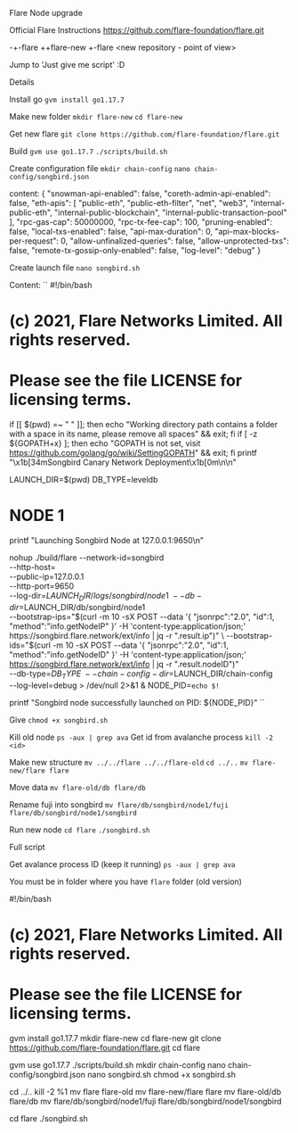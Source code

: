 Flare Node upgrade

Official Flare Instructions
https://github.com/flare-foundation/flare.git


-+-flare <old folder>
 ++flare-new <new folder>
  +-flare <new repository - point of view>  



Jump to 'Just give me script' :D


Details


Install go
`gvm install go1.17.7`

Make new folder
`mkdir flare-new`
`cd flare-new`

Get new flare
`git clone https://github.com/flare-foundation/flare.git`


Build
`gvm use go1.17.7`
`./scripts/build.sh`

Create configuration file
`mkdir chain-config`
`nano chain-config/songbird.json`

content:
{
 "snowman-api-enabled": false,
 "coreth-admin-api-enabled": false,
 "eth-apis": [
  "public-eth",
  "public-eth-filter",
  "net",
  "web3",
  "internal-public-eth",
  "internal-public-blockchain",
  "internal-public-transaction-pool"
 ],
 "rpc-gas-cap": 50000000,
 "rpc-tx-fee-cap": 100,
 "pruning-enabled": false,
 "local-txs-enabled": false,
 "api-max-duration": 0,
 "api-max-blocks-per-request": 0,
 "allow-unfinalized-queries": false,
 "allow-unprotected-txs": false,
 "remote-tx-gossip-only-enabled": false,
 "log-level": "debug"
}



Create launch file
`nano songbird.sh`

Content:
``
#!/bin/bash

# (c) 2021, Flare Networks Limited. All rights reserved.
# Please see the file LICENSE for licensing terms.

if [[ $(pwd) =~ " " ]]; then echo "Working directory path contains a folder with a space in its name, please remove all spaces" && exit; fi
if [ -z ${GOPATH+x} ]; then echo "GOPATH is not set, visit https://github.com/golang/go/wiki/SettingGOPATH" && exit; fi
printf "\x1b[34mSongbird Canary Network Deployment\x1b[0m\n\n"

LAUNCH_DIR=$(pwd)
DB_TYPE=leveldb

# NODE 1
printf "Launching Songbird Node at 127.0.0.1:9650\n"

nohup ./build/flare --network-id=songbird \
 --http-host= \
 --public-ip=127.0.0.1 \
 --http-port=9650 \
 --log-dir=$LAUNCH_DIR/logs/songbird/node1 \
 --db-dir=$LAUNCH_DIR/db/songbird/node1 \
 --bootstrap-ips="$(curl -m 10 -sX POST --data '{ "jsonrpc":"2.0", "id":1, "method":"info.getNodeIP" }' -H 'content-type:application/json;' https://songbird.flare.network/ext/info | jq -r ".result.ip")" \
 --bootstrap-ids="$(curl -m 10 -sX POST --data '{ "jsonrpc":"2.0", "id":1, "method":"info.getNodeID" }' -H 'content-type:application/json;' https://songbird.flare.network/ext/info | jq -r ".result.nodeID")" \
 --db-type=$DB_TYPE \
 --chain-config-dir=$LAUNCH_DIR/chain-config \
 --log-level=debug > /dev/null 2>&1 &
NODE_PID=`echo $!`

printf "Songbird node successfully launched on PID: ${NODE_PID}"
``


Give 
`chmod +x songbird.sh`

Kill old node
`ps -aux | grep ava`
Get id from avalanche process
`kill -2 <id>`

Make new structure
`mv ../../flare ../../flare-old`
`cd ../..`
`mv flare-new/flare flare`

Move data
`mv flare-old/db flare/db`

Rename fuji into songbird
`mv flare/db/songbird/node1/fuji flare/db/songbird/node1/songbird`


Run new node
`cd flare`
`./songbird.sh`





Full script

Get avalance process ID (keep it running)
`ps -aux | grep ava`


You must be in folder where you have `flare` folder (old version)


#!/bin/bash

# (c) 2021, Flare Networks Limited. All rights reserved.
# Please see the file LICENSE for licensing terms.

gvm install go1.17.7
mkdir flare-new
cd flare-new
git clone https://github.com/flare-foundation/flare.git
cd flare

gvm use go1.17.7
./scripts/build.sh
mkdir chain-config
nano chain-config/songbird.json
nano songbird.sh
chmod +x songbird.sh

cd ../..
kill -2 %1
mv flare flare-old
mv flare-new/flare flare
mv flare-old/db flare/db
mv flare/db/songbird/node1/fuji flare/db/songbird/node1/songbird

cd flare
./songbird.sh




